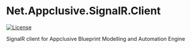 # Net.Appclusive.SignalR.Client
[![License](https://img.shields.io/badge/license-Apache%20License%202.0-blue.svg)](https://github.com/Appclusive/Net.Appclusive.SignalR.Client/blob/master/LICENSE)

SignalR client for Appclusive Blueprint Modelling and Automation Engine
